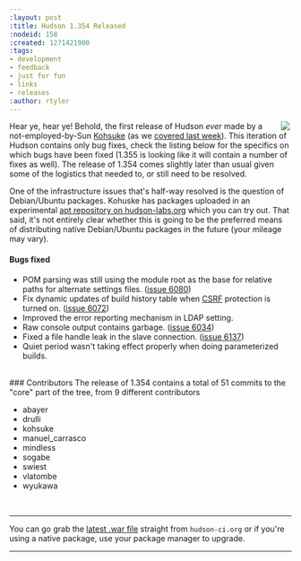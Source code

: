 ```yaml
---
:layout: post
:title: Hudson 1.354 Released
:nodeid: 158
:created: 1271421900
:tags:
- development
- feedback
- just for fun
- links
- releases
:author: rtyler
---
```

<img src="https://web.archive.org/web/*/https://agentdero.cachefly.net/continuousblog/scenic_hudson.png" align="right" hspace="3"/>Hear ye, hear ye! Behold, the first release of Hudson *ever* made by a not-employed-by-Sun <a id="aptureLink_7UNdgyqEaS" href="https://twitter.com/kohsukekawa">Kohsuke</a> (as we [covered last week](https://jenkins.io/content/kohsuke-leaves-sun)). This iteration of Hudson contains only bug fixes, check the listing below for the specifics on which bugs have been fixed (1.355 is looking like it will contain a number of fixes as well). The release of 1.354 comes slightly later than usual given some of the logistics that needed to, or still need to be resolved.

One of the infrastructure issues that's half-way resolved is the question of Debian/Ubuntu packages. Kohuske has packages uploaded in an experimental [apt repository on hudson-labs.org](https://hudson-labs.org/debian/) which you can try out. That said, it's not entirely clear whether this is going to be the preferred means of distributing native Debian/Ubuntu packages in the future (your mileage may vary).
<!--break-->
#### Bugs fixed
<ul class=image> 
  <li class=bug> 
    POM parsing was still using the module root as the base for relative paths for alternate settings files.
    (<a href="https://issues.jenkins-ci.org/browse/JENKINS-6080">issue 6080</a>)
  <li class=bug> 
    Fix dynamic updates of build history table when <a id="aptureLink_MAx8CeZUo3" href="https://en.wikipedia.org/wiki/Cross-site%20request%20forgery">CSRF</a> protection is turned on.
    (<a href="https://issues.jenkins-ci.org/browse/JENKINS-6072">issue 6072</a>)
  <li class=bug> 
    Improved the error reporting mechanism in LDAP setting.
  <li class=bug> 
    Raw console output contains garbage.
    (<a href="https://issues.jenkins-ci.org/browse/JENKINS-6034">issue 6034</a>)
  <li class=bug> 
    Fixed a file handle leak in the slave connection.
    (<a href="https://issues.jenkins-ci.org/browse/JENKINS-6137">issue 6137</a>)
  <li class=bug> 
    Quiet period wasn't taking effect properly when doing parameterized builds.
</ul> 

<br clear="all"/>
### Contributors
The release of 1.354 contains a total of 51 commits to the "core" part of the tree, from 9 different contributors

* abayer
* drulli
* kohsuke
* manuel_carrasco
* mindless
* sogabe
* swiest
* vlatombe
* wyukawa
<br clear="all"/>

----

You can go grab the [latest .war file](http://mirrors.jenkins.io/war-stable/latest/jenkins.war) straight from `hudson-ci.org` or if you're using a native package, use your package manager to upgrade.

----
